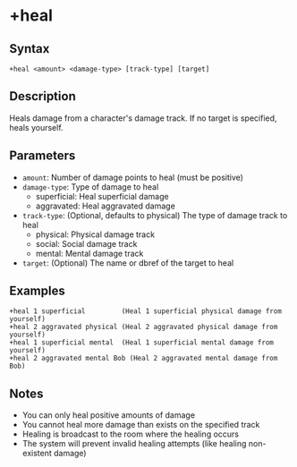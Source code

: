 # +heal

## Syntax
`+heal <amount> <damage-type> [track-type] [target]`

## Description
Heals damage from a character's damage track. If no target is specified, heals 
yourself.

## Parameters
- `amount`: Number of damage points to heal (must be positive)
- `damage-type`: Type of damage to heal
  - superficial: Heal superficial damage
  - aggravated: Heal aggravated damage
- `track-type`: (Optional, defaults to physical) The type of damage track to heal
  - physical: Physical damage track
  - social: Social damage track
  - mental: Mental damage track
- `target`: (Optional) The name or dbref of the target to heal

## Examples
```
+heal 1 superficial         (Heal 1 superficial physical damage from yourself)
+heal 2 aggravated physical (Heal 2 aggravated physical damage from yourself)
+heal 1 superficial mental  (Heal 1 superficial mental damage from yourself)
+heal 2 aggravated mental Bob (Heal 2 aggravated mental damage from Bob)
```

## Notes
- You can only heal positive amounts of damage
- You cannot heal more damage than exists on the specified track
- Healing is broadcast to the room where the healing occurs
- The system will prevent invalid healing attempts (like healing non-existent damage)
